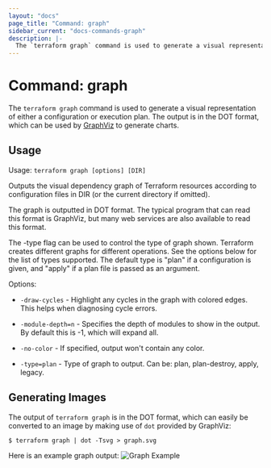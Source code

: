 ```yaml
---
layout: "docs"
page_title: "Command: graph"
sidebar_current: "docs-commands-graph"
description: |-
  The `terraform graph` command is used to generate a visual representation of either a configuration or execution plan. The output is in the DOT format, which can be used by GraphViz to generate charts.
---
```


# Command: graph

The `terraform graph` command is used to generate a visual
representation of either a configuration or execution plan.
The output is in the DOT format, which can be used by
[GraphViz](http://www.graphviz.org) to generate charts.


## Usage

Usage: `terraform graph [options] [DIR]`

Outputs the visual dependency graph of Terraform resources according to
configuration files in DIR (or the current directory if omitted).

The graph is outputted in DOT format. The typical program that can
read this format is GraphViz, but many web services are also available
to read this format.

The -type flag can be used to control the type of graph shown. Terraform
creates different graphs for different operations. See the options below
for the list of types supported. The default type is "plan" if a
configuration is given, and "apply" if a plan file is passed as an
argument.

Options:

* `-draw-cycles`    - Highlight any cycles in the graph with colored edges.
                      This helps when diagnosing cycle errors.

* `-module-depth=n` - Specifies the depth of modules to show in the output.
                      By default this is -1, which will expand all.

* `-no-color`       - If specified, output won't contain any color.

* `-type=plan`      - Type of graph to output. Can be: plan, plan-destroy, apply, legacy.

## Generating Images

The output of `terraform graph` is in the DOT format, which can
easily be converted to an image by making use of `dot` provided
by GraphViz:

```shell
$ terraform graph | dot -Tsvg > graph.svg
```

Here is an example graph output:
![Graph Example](docs/graph-example.png)
